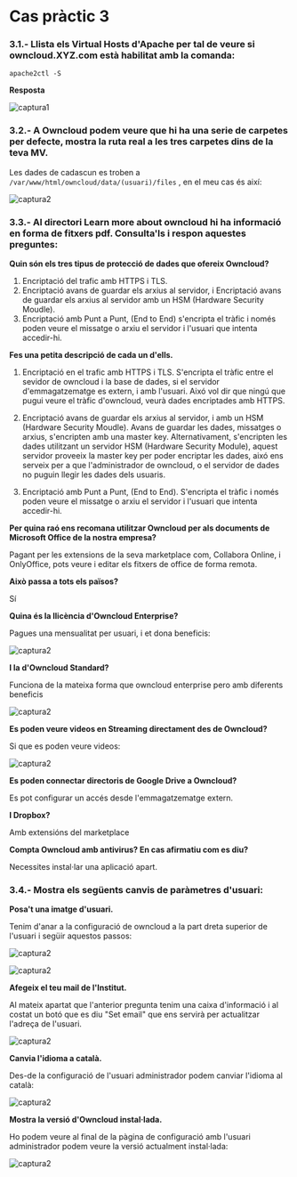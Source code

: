 # Cas pràctic 3

### 3.1.- Llista els Virtual Hosts d'Apache per tal de veure si owncloud.XYZ.com està habilitat amb la comanda:

`apache2ctl -S`

**Resposta**

![captura1](caspr3cap1.png)

### 3.2.- A Owncloud podem veure que hi ha una serie de carpetes per defecte, mostra la ruta real a les tres carpetes dins de la teva MV.
Les dades de cadascun es troben a `/var/www/html/owncloud/data/(usuari)/files` , en el meu cas és així:

![captura2](caspr3cap2.png)


### 3.3.- Al directori Learn more about owncloud hi ha informació en forma de fitxers pdf. Consulta'ls i respon aquestes preguntes:

**Quin són els tres tipus de protecció de dades que ofereix Owncloud?**

1. Encriptació del trafic amb HTTPS i TLS.
2. Encriptació avans de guardar els arxius al servidor, i Encriptació avans de guardar els arxius al servidor amb un HSM (Hardware Security Moudle).
3. Encriptació amb Punt a Punt, (End to End) s'encripta el tràfic i només poden veure el missatge o arxiu el servidor i l'usuari que intenta accedir-hi.

**Fes una petita descripció de cada un d'ells.**

1. Encriptació en el trafic amb HTTPS i TLS.
S'encripta el tràfic entre el sevidor de owncloud i la base de dades, si el servidor d'emmagatzematge es extern, i amb l'usuari. Aixó vol dir que ningú que pugui veure el tràfic d'owncloud, veurà dades encriptades amb HTTPS.

2. Encriptació avans de guardar els arxius al servidor, i amb un HSM (Hardware Security Moudle).
Avans de guardar les dades, missatges o arxius, s'encripten amb una master key.
Alternativament, s'encripten les dades utilitzant un servidor HSM (Hardware Security Module), aquest servidor proveeix la master key per poder encriptar les dades, aixó ens serveix per a que l'administrador de owncloud, o el servidor de dades no puguin llegir les dades dels usuaris.

3. Encriptació amb Punt a Punt, (End to End).
S'encripta el tràfic i només poden veure el missatge o arxiu el servidor i l'usuari que intenta accedir-hi.

**Per quina raó ens recomana utilitzar Owncloud per als documents de Microsoft Office de la nostra empresa?**

Pagant per les extensions de la seva marketplace com, Collabora Online, i OnlyOffice, pots veure i editar els fitxers de office de forma remota.

**Això passa a tots els països?**

Sí

**Quina és la llicència d'Owncloud Enterprise?**

Pagues una mensualitat per usuari, i et dona beneficis:

![captura2](caspr3cap5.png)

**I la d'Owncloud Standard?**

Funciona de la mateixa forma que owncloud enterprise pero amb diferents beneficis

![captura2](caspr3cap6.png)


**Es poden veure videos en Streaming directament des de Owncloud?**

Si que es poden veure videos:

![captura2](caspr3cap3.png)

**Es poden connectar directoris de Google Drive a Owncloud?**

Es pot configurar un accés desde l'emmagatzematge extern.

**I Dropbox?**

Amb extensións del marketplace

**Compta Owncloud amb antivirus? En cas afirmatiu com es diu?**

Necessites instal·lar una aplicació apart.

### 3.4.- Mostra els següents canvis de paràmetres d'usuari:

**Posa't una imatge d'usuari.**

Tenim d'anar a la configuració de owncloud a la part dreta superior de l'usuari i següir aquestos passos:

![captura2](caspr3cap7.png)

![captura2](caspr3cap8.png)

**Afegeix el teu mail de l'Institut.**

Al mateix apartat que l'anterior pregunta tenim una caixa d'informació i al costat un botó que es diu "Set email" que ens servirà per actualitzar l'adreça de l'usuari.

![captura2](caspr3cap9.png)

**Canvia l'idioma a català.**

Des-de la configuració de l'usuari administrador podem canviar l'idioma al català:

![captura2](caspr3cap10.png)

**Mostra la versió d'Owncloud instal·lada.**

Ho podem veure al final de la pàgina de configuració amb l'usuari administrador podem veure la versió actualment instal·lada:

![captura2](caspr3cap11.png)
